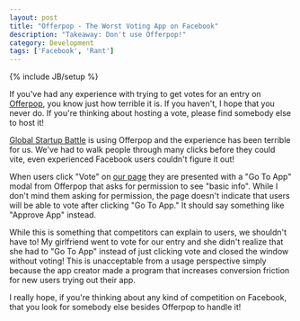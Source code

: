 ```yaml
---
layout: post
title: "Offerpop - The Worst Voting App on Facebook"
description: "Takeaway: Don't use Offerpop!"
category: Development
tags: ['Facebook', 'Rant']
---
```

{% include JB/setup %}

If you've had any experience with trying to get votes for an entry on [Offerpop](http://www.offerpop.com/), you know just how terrible it is.  If you haven't, I hope that you never do.  If you're thinking about hosting a vote, please find somebody else to host it!

[Global Startup Battle](http://bit.ly/GlobalStartupBattle) is using Offerpop and the experience has been terrible for us.  We've had to walk people through many clicks before they could vite, even experienced Facebook users couldn't figure it out!

When users click "Vote" on [our page](http://bit.ly/TcvRrZ) they are presented with a "Go To App" modal from Offerpop that asks for permission to see "basic info".  While I don't mind them asking for permission, the page doesn't indicate that users will be able to vote after clicking "Go To App."  It should say something like "Approve App" instead.

While this is something that competitors can explain to users, we shouldn't have to!  My girlfriend went to vote for our entry and she didn't realize that she had to "Go To App" instead of just clicking vote and closed the window without voting!  This is unacceptable from a usage perspective simply because the app creator made a program that increases conversion friction for new users trying out their app.

I really hope, if you're thinking about any kind of competition on Facebook, that you look for somebody else besides Offerpop to handle it!